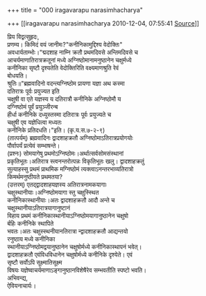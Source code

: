 +++
title = "000 iragavarapu narasimhacharya"

+++
[[iragavarapu narasimhacharya	2010-12-04, 07:55:41 [Source](https://groups.google.com/g/bvparishat/c/GWqLlcYdKf8)]]



प्रिय विद्वत्सुहृदः,  
प्रणम्य। किमिदं वयं जानीमः?"कनीनिकामुद्दिश्य वेदोक्तिः"  
अवधार्यताम्भोः।"द्मदशाह नाम्नि क्रतौ प्रथमदिवसे अन्तिमदिवसे च  
आचर्यमाणातिरात्रक्रतूनां मध्ये अग्निष्ठोमानामनुष्ठानेन चक्षुर्मध्ये  
कनीनिका सृष्टौ दृश्यतेति वेदोक्तिरिति वक्ष्यमाणश्रुति रेवं  
बोधयति।  
श्रुतिः॥"ब्रह्मवादिनो वदन्त्यग्निष्ठोम प्रायणा यज्ञा अथ कस्मा  
दतिरात्रः पूर्वः प्रयुज्यत इति  
चक्षुषी वा एते यज्ञस्य य दतिरात्रौ कनीनिके अग्निष्ठोमौ य  
दग्निष्ठोमं पूर्वं प्रयुञ्जीरन्ब  
हीर्धा कनीनिके दध्युस्तस्मा दतिरात्रः पूर्वः प्रयुज्यते च  
चक्षुषी एव यज्ञेधित्वा मध्यतः  
कनीनिके प्रतिदधति।"इति। (कृ.य.स.७-२-९)  
(तात्पर्यम्) ब्रह्मवादिनः द्वादशाहक्रतौ अग्निष्ठोमाऽतिरात्रप्रयोगयोः  
पौर्वापर्यं प्रत्येवं सम्भाषन्ते।  
(प्रश्नः) सोमयागेषु प्रथमोऽग्निष्ठोमः।अर्थात्सर्वसोमसंस्थानां  
प्रकृतिभूतः।अतिरात्र स्त्वनन्तरोत्पन्नः विकृतिभूतः खलु। द्वादशाहक्रतुं  
सुत्याहस्सु प्रथमं प्राथमिक मग्निष्ठोमं त्यक्त्वाऽनन्तरभाव्यतिरात्रो  
किमर्थमनुष्ठीयते प्रथमतया?  
(उत्तरम्) एतद्द्वादशाहयज्ञस्य अतिरात्रनामकयागाः  
चक्षुस्थानीयाः।अग्निष्ठोमयागा स्तु चक्षुस्स्थित  
कनीनिकास्थानीयाः।अतः द्वादशाहक्रतौ आदौ अन्ते च  
चक्षुस्थानीयाऽतिरात्रयागानुष्टानं  
विहाय प्रथमं कनीनिकास्थानीयाऽग्निष्ठोमयागानुष्ठानेन चक्षुषो  
र्बहिः कनीनिके स्थापिते  
भवतः।अतः चक्षुस्स्थनीयानतिरात्रा न्द्वादशाहक्रतौ आद्यन्तयो  
रनुष्ठाय मध्ये कनीनिका  
स्थानीयाऽग्निष्ठोमद्वयानुष्ठानेन चक्षुषोर्मध्ये कनीनिकास्थापनं भवेत्।  
द्वादशाहक्रतौ एवंविधविधानेन चक्षुषोर्मध्ये कनीनिके दृश्येते। एवं  
सृष्टौ सर्वोऽपि सूक्ष्मातिसूक्ष्म  
विषयः यज्ञेष्वाचर्यमाणाऽङ्गानुष्ठानविशेषैरेव सम्भवतीति स्पष्टो भवति।  
अभिवन्द्य,  
ऐवियनाचार्यः।  

